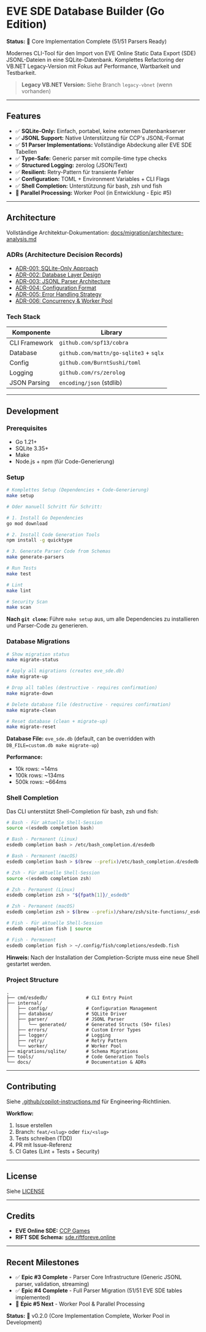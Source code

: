 # EVE SDE Database Builder (Go Edition)

**Status:** 🚀 Core Implementation Complete (51/51 Parsers Ready)

Modernes CLI-Tool für den Import von EVE Online Static Data Export (SDE) JSONL-Dateien in eine SQLite-Datenbank. Komplettes Refactoring der VB.NET Legacy-Version mit Fokus auf Performance, Wartbarkeit und Testbarkeit.

> **Legacy VB.NET Version:** Siehe Branch `legacy-vbnet` (wenn vorhanden)

---

## Features

- ✅ **SQLite-Only:** Einfach, portabel, keine externen Datenbankserver
- ✅ **JSONL Support:** Native Unterstützung für CCP's JSONL-Format
- ✅ **51 Parser Implementations:** Vollständige Abdeckung aller EVE SDE Tabellen
- ✅ **Type-Safe:** Generic parser mit compile-time type checks
- ✅ **Structured Logging:** zerolog (JSON/Text)
- ✅ **Resilient:** Retry-Pattern für transiente Fehler
- ✅ **Configuration:** TOML + Environment Variables + CLI Flags
- ✅ **Shell Completion:** Unterstützung für bash, zsh und fish
- 🚧 **Parallel Processing:** Worker Pool (in Entwicklung - Epic #5)

---

## Architecture

Vollständige Architektur-Dokumentation: [docs/migration/architecture-analysis.md](docs/migration/architecture-analysis.md)

### ADRs (Architecture Decision Records)

- [ADR-001: SQLite-Only Approach](docs/adr/ADR-001-sqlite-only-approach.md)
- [ADR-002: Database Layer Design](docs/adr/ADR-002-database-layer-design.md)
- [ADR-003: JSONL Parser Architecture](docs/adr/ADR-003-jsonl-parser-architecture.md)
- [ADR-004: Configuration Format](docs/adr/ADR-004-configuration-format.md)
- [ADR-005: Error Handling Strategy](docs/adr/ADR-005-error-handling-strategy.md)
- [ADR-006: Concurrency & Worker Pool](docs/adr/ADR-006-concurrency-worker-pool.md)

### Tech Stack

| Komponente | Library |
|-----------|---------|
| CLI Framework | `github.com/spf13/cobra` |
| Database | `github.com/mattn/go-sqlite3` + `sqlx` |
| Config | `github.com/BurntSushi/toml` |
| Logging | `github.com/rs/zerolog` |
| JSON Parsing | `encoding/json` (stdlib) |

---

## Development

### Prerequisites

- Go 1.21+
- SQLite 3.35+
- Make
- Node.js + npm (für Code-Generierung)

### Setup

```bash
# Komplettes Setup (Dependencies + Code-Generierung)
make setup

# Oder manuell Schritt für Schritt:

# 1. Install Go Dependencies
go mod download

# 2. Install Code Generation Tools
npm install -g quicktype

# 3. Generate Parser Code from Schemas
make generate-parsers

# Run Tests
make test

# Lint
make lint

# Security Scan
make scan
```

**Nach `git clone`:** Führe `make setup` aus, um alle Dependencies zu installieren und Parser-Code zu generieren.

### Database Migrations

```bash
# Show migration status
make migrate-status

# Apply all migrations (creates eve_sde.db)
make migrate-up

# Drop all tables (destructive - requires confirmation)
make migrate-down

# Delete database file (destructive - requires confirmation)
make migrate-clean

# Reset database (clean + migrate-up)
make migrate-reset
```

**Database File:** `eve_sde.db` (default, can be overridden with `DB_FILE=custom.db make migrate-up`)

**Performance:**
- 10k rows: ~14ms
- 100k rows: ~134ms
- 500k rows: ~664ms

### Shell Completion

Das CLI unterstützt Shell-Completion für bash, zsh und fish:

```bash
# Bash - Für aktuelle Shell-Session
source <(esdedb completion bash)

# Bash - Permanent (Linux)
esdedb completion bash > /etc/bash_completion.d/esdedb

# Bash - Permanent (macOS)
esdedb completion bash > $(brew --prefix)/etc/bash_completion.d/esdedb

# Zsh - Für aktuelle Shell-Session
source <(esdedb completion zsh)

# Zsh - Permanent (Linux)
esdedb completion zsh > "${fpath[1]}/_esdedb"

# Zsh - Permanent (macOS)
esdedb completion zsh > $(brew --prefix)/share/zsh/site-functions/_esdedb

# Fish - Für aktuelle Shell-Session
esdedb completion fish | source

# Fish - Permanent
esdedb completion fish > ~/.config/fish/completions/esdedb.fish
```

**Hinweis:** Nach der Installation der Completion-Scripte muss eine neue Shell gestartet werden.

### Project Structure

```
.
├── cmd/esdedb/              # CLI Entry Point
├── internal/
│   ├── config/              # Configuration Management
│   ├── database/            # SQLite Driver
│   ├── parser/              # JSONL Parser
│   │   └── generated/       # Generated Structs (50+ files)
│   ├── errors/              # Custom Error Types
│   ├── logger/              # Logging
│   ├── retry/               # Retry Pattern
│   └── worker/              # Worker Pool
├── migrations/sqlite/       # Schema Migrations
├── tools/                   # Code Generation Tools
└── docs/                    # Documentation & ADRs
```

---

## Contributing

Siehe [.github/copilot-instructions.md](.github/copilot-instructions.md) für Engineering-Richtlinien.

**Workflow:**

1. Issue erstellen
2. Branch: `feat/<slug>` oder `fix/<slug>`
3. Tests schreiben (TDD)
4. PR mit Issue-Referenz
5. CI Gates (Lint + Tests + Security)

---

## License

Siehe [LICENSE](LICENSE)

---

## Credits

- **EVE Online SDE:** [CCP Games](https://developers.eveonline.com/)
- **RIFT SDE Schema:** [sde.riftforeve.online](https://sde.riftforeve.online/)

---

## Recent Milestones

- ✅ **Epic #3 Complete** - Parser Core Infrastructure (Generic JSONL parser, validation, streaming)
- ✅ **Epic #4 Complete** - Full Parser Migration (51/51 EVE SDE tables implemented)
- 🚧 **Epic #5 Next** - Worker Pool & Parallel Processing

**Status:** 🚀 v0.2.0 (Core Implementation Complete, Worker Pool in Development)
